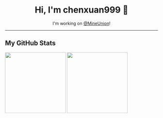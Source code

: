 <div align="center">
  <h1>Hi, I'm chenxuan999 👋</h1>
  <p>I'm working on <a href="//github.com/MineUnion">@MineUnion</a>!</p>
</div>

---
## My GitHub Stats
<img height=200 align="center" src="https://vercel.mudev.eu.org/api?username=chenxuan999&show_icons=true&theme=tokyonight" />
<img height=200 align="center" src="https://vercel.mudev.eu.org/api/top-langs?username=chenxuan999&layout=compact&langs_count=8&card_width=320" />

